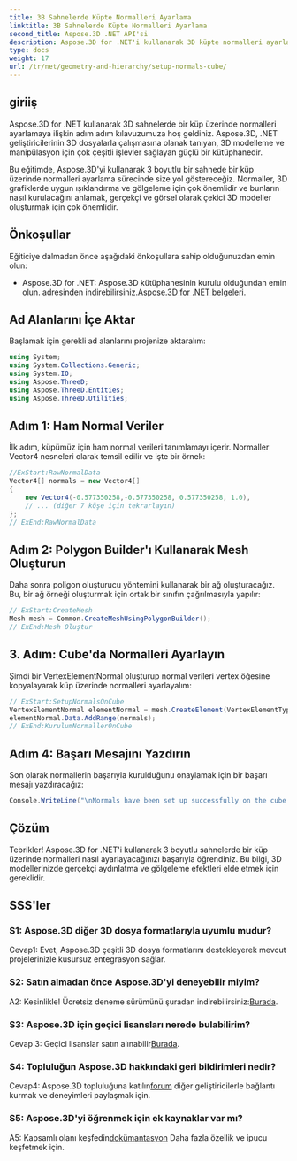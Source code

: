 ```yaml
---
title: 3B Sahnelerde Küpte Normalleri Ayarlama
linktitle: 3B Sahnelerde Küpte Normalleri Ayarlama
second_title: Aspose.3D .NET API'si
description: Aspose.3D for .NET'i kullanarak 3D küpte normalleri ayarlamayı öğrenin. Bu adım adım kılavuzla 3D modelleme becerilerinizi geliştirin.
type: docs
weight: 17
url: /tr/net/geometry-and-hierarchy/setup-normals-cube/
---
```

## giriiş

Aspose.3D for .NET kullanarak 3D sahnelerde bir küp üzerinde normalleri ayarlamaya ilişkin adım adım kılavuzumuza hoş geldiniz. Aspose.3D, .NET geliştiricilerinin 3D dosyalarla çalışmasına olanak tanıyan, 3D modelleme ve manipülasyon için çok çeşitli işlevler sağlayan güçlü bir kütüphanedir.

Bu eğitimde, Aspose.3D'yi kullanarak 3 boyutlu bir sahnede bir küp üzerinde normalleri ayarlama sürecinde size yol göstereceğiz. Normaller, 3D grafiklerde uygun ışıklandırma ve gölgeleme için çok önemlidir ve bunların nasıl kurulacağını anlamak, gerçekçi ve görsel olarak çekici 3D modeller oluşturmak için çok önemlidir.

## Önkoşullar

Eğiticiye dalmadan önce aşağıdaki önkoşullara sahip olduğunuzdan emin olun:

-  Aspose.3D for .NET: Aspose.3D kütüphanesinin kurulu olduğundan emin olun. adresinden indirebilirsiniz.[Aspose.3D for .NET belgeleri](https://reference.aspose.com/3d/net/).

## Ad Alanlarını İçe Aktar

Başlamak için gerekli ad alanlarını projenize aktaralım:

```csharp
using System;
using System.Collections.Generic;
using System.IO;
using Aspose.ThreeD;
using Aspose.ThreeD.Entities;
using Aspose.ThreeD.Utilities;
```

## Adım 1: Ham Normal Veriler

İlk adım, küpümüz için ham normal verileri tanımlamayı içerir. Normaller Vector4 nesneleri olarak temsil edilir ve işte bir örnek:

```csharp
//ExStart:RawNormalData
Vector4[] normals = new Vector4[]
{
    new Vector4(-0.577350258,-0.577350258, 0.577350258, 1.0),
    // ... (diğer 7 köşe için tekrarlayın)
};
// ExEnd:RawNormalData
```

## Adım 2: Polygon Builder'ı Kullanarak Mesh Oluşturun

Daha sonra poligon oluşturucu yöntemini kullanarak bir ağ oluşturacağız. Bu, bir ağ örneği oluşturmak için ortak bir sınıfın çağrılmasıyla yapılır:

```csharp
// ExStart:CreateMesh
Mesh mesh = Common.CreateMeshUsingPolygonBuilder();
// ExEnd:Mesh Oluştur
```

## 3. Adım: Cube'da Normalleri Ayarlayın

Şimdi bir VertexElementNormal oluşturup normal verileri vertex öğesine kopyalayarak küp üzerinde normalleri ayarlayalım:

```csharp
// ExStart:SetupNormalsOnCube
VertexElementNormal elementNormal = mesh.CreateElement(VertexElementType.Normal, MappingMode.ControlPoint, ReferenceMode.Direct) as VertexElementNormal;
elementNormal.Data.AddRange(normals);
// ExEnd:KurulumNormallerOnCube
```

## Adım 4: Başarı Mesajını Yazdırın

Son olarak normallerin başarıyla kurulduğunu onaylamak için bir başarı mesajı yazdıracağız:

```csharp
Console.WriteLine("\nNormals have been set up successfully on the cube.");
```

## Çözüm

Tebrikler! Aspose.3D for .NET'i kullanarak 3 boyutlu sahnelerde bir küp üzerinde normalleri nasıl ayarlayacağınızı başarıyla öğrendiniz. Bu bilgi, 3D modellerinizde gerçekçi aydınlatma ve gölgeleme efektleri elde etmek için gereklidir.

## SSS'ler

### S1: Aspose.3D diğer 3D dosya formatlarıyla uyumlu mudur?

Cevap1: Evet, Aspose.3D çeşitli 3D dosya formatlarını destekleyerek mevcut projelerinizle kusursuz entegrasyon sağlar.

### S2: Satın almadan önce Aspose.3D'yi deneyebilir miyim?

 A2: Kesinlikle! Ücretsiz deneme sürümünü şuradan indirebilirsiniz:[Burada](https://releases.aspose.com/).

### S3: Aspose.3D için geçici lisansları nerede bulabilirim?

 Cevap 3: Geçici lisanslar satın alınabilir[Burada](https://purchase.aspose.com/temporary-license/).

### S4: Topluluğun Aspose.3D hakkındaki geri bildirimleri nedir?

 Cevap4: Aspose.3D topluluğuna katılın[forum](https://forum.aspose.com/c/3d/18) diğer geliştiricilerle bağlantı kurmak ve deneyimleri paylaşmak için.

### S5: Aspose.3D'yi öğrenmek için ek kaynaklar var mı?

 A5: Kapsamlı olanı keşfedin[dokümantasyon](https://reference.aspose.com/3d/net/) Daha fazla özellik ve ipucu keşfetmek için.